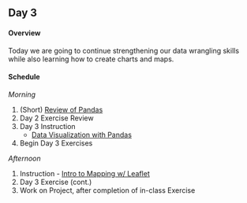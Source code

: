 ## Day 3
#### Overview
Today we are going to continue strengthening our data wrangling skills while also learning how to create charts and maps. 

#### Schedule
_Morning_
1. (Short) [Review of Pandas](https://github.com/gboeing/urban-data-science/tree/master/08-Intro-to-Pandas-II)
2. Day 2 Exercise Review
3. Day 3 Instruction
    * [Data Visualization with Pandas](https://github.com/gboeing/urban-data-science/blob/master/12-Python-Data-Visualization/pandas-data-visualization.ipynb)
4. Begin Day 3 Exercises

_Afternoon_
1. Instruction - [Intro to Mapping w/ Leaflet](https://github.com/gboeing/urban-data-science/blob/master/17-Leaflet-Web-Mapping/leaflet-simple-demo/pandas-to-geojson.ipynb)
2. Day 3 Exercise (cont.)
3. Work on Project, after completion of in-class Exercise 
